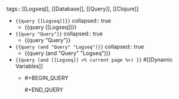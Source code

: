 tags:: [[Logseq]], [[Database]], [[Query]], [[Clojure]]

- `{{query [[Logseq]]}}`
  collapsed:: true
	- {{query [[Logseq]]}}
- `{{query "Query"}}`
  collapsed:: true
	- {{query "Query"}}
- `{{query (and "Query" "Logseq")}}`
  collapsed:: true
	- {{query (and "Query" "Logseq")}}
- `{{query (and [[Logseq]] <% current page %>) }}` #[[Dynamic Variables]]
	- #+BEGIN_QUERY
	  
	  #+END_QUERY